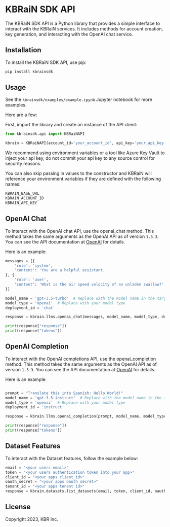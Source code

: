 # KBRaiN SDK API

The KBRaiN SDK API is a Python library that provides a simple interface to interact with the KBRaiN services. It includes methods for account creation, key generation, and interacting with the OpenAI chat service.

## Installation

To install the KBRaiN SDK API, use pip:

```bash
pip install kbrainsdk
```

## Usage

See the `kbrainsdk/examples/example.ipynb` Jupyter notebook for more examples.

Here are a few:

First, import the library and create an instance of the API client:

```python
from kbrainsdk.api import KBRaiNAPI

kbrain = KBRaiNAPI(account_id='your_account_id', api_key='your_api_key', base_url="kbrain_base_url")
```

We recommend using environment variables or a tool like Azure Key Vault to inject your api key, do not commit your api key to any source control for security reasons.

You can also skip passing in values to the constructor and KBRaiN will reference your environment variables if they are defined with the following names:

```bash
KBRAIN_BASE_URL
KBRAIN_ACCOUNT_ID
KBRAIN_API_KEY
```

## OpenAI Chat
To interact with the OpenAI chat API, use the openai_chat method. This method takes the same arguments as the OpenAI API as of version `1.3.3`. You can see the API documentation at [OpenAI](https://platform.openai.com/docs/api-reference/chat) for details.

Here is an example:

```python
messages = [{
    'role': 'system',
    'content': 'You are a helpful assistant.'
}, {
    'role': 'user',
    'content': 'What is the air speed velocity of an unladen swallow?'
}]

model_name = 'gpt-3.5-turbo'  # Replace with the model name in the targeted Azure OpenAI Resource. This should be chat for gpt-3x and chat-4 for gpt4. 
model_type = 'openai'  # Replace with your model type
deployment_id = 'chat'

response = kbrain.llms.openai_chat(messages, model_name, model_type, deployment_id)

print(response["response"])
print(response["tokens"])
```

## OpenAI Completion
To interact with the OpenAI completions API, use the openai_completion method. This method takes the same arguments as the OpenAI API as of version `1.3.3`. You can see the API documentation at [OpenAI](https://platform.openai.com/docs/api-reference/chat) for details.

Here is an example:

```python

prompt = "Translate this into Spanish: Hello World!"
model_name = 'gpt-3.5-instruct'  # Replace with the model name in the targeted Azure OpenAI Resource. This should be chat for gpt-3x and chat-4 for gpt4. 
model_type = 'openai'  # Replace with your model type
deployment_id = 'instruct'

response = kbrain.llms.openai_completion(prompt, model_name, model_type, deployment_id)

print(response["response"])
print(response["tokens"])
```

## Dataset Features

To interact with the Dataset features, follow the example below:



```python
email = "<your users email>"
token = "<your users authentication token into your app>"
client_id = "<your apps client_id>"
oauth_secret = "<your apps oauth secret>"
tenant_id = "<your apps tenant id>"
response = kbrain.datasets.list_datasets(email, token, client_id, oauth_secret, tenant_id)
```


## License
Copyright 2023, KBR Inc.